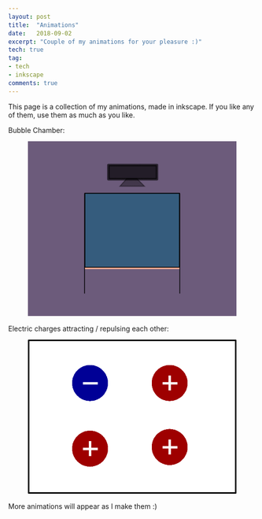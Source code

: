 ```yaml
---
layout: post
title:  "Animations"
date:   2018-09-02
excerpt: "Couple of my animations for your pleasure :)"
tech: true
tag:
- tech
- inkscape
comments: true
---
```


This page is a collection of my animations, made in inkscape. If you like any of them, use them as much as you like.

Bubble Chamber:

<figure class="animated_gif_frame">
        <img src="/assets/img/posts/2018-09-09-bubble/bubblechamber.gif" />
</figure>


Electric charges attracting / repulsing each other:

<figure class="animated_gif_frame">
        <img src="/assets/img/posts/2018-10-22-particle/charged-particles.gif"  />
</figure>


More animations will appear as I make them :)